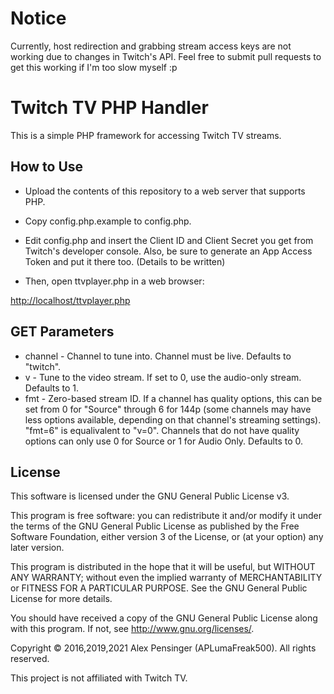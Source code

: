# Notice
Currently, host redirection and grabbing stream access keys are not working due to changes in Twitch's API. Feel free to submit pull requests to get this working if I'm too slow myself :p

# Twitch TV PHP Handler
This is a simple PHP framework for accessing Twitch TV streams.

## How to Use
* Upload the contents of this repository to a web server that supports PHP.

* Copy config.php.example to config.php.

* Edit config.php and insert the Client ID and Client Secret you get from Twitch's developer console. Also, be sure to generate an App Access Token and put it there too. (Details to be written)

* Then, open ttvplayer.php in a web browser:

[http://localhost/ttvplayer.php](http://127.0.0.1/ttvplayer.php)

## GET Parameters

* channel - Channel to tune into. Channel must be live. Defaults to "twitch".
* v - Tune to the video stream. If set to 0, use the audio-only stream. Defaults to 1.
* fmt - Zero-based stream ID. If a channel has quality options, this can be set from 0 for "Source" through 6 for 144p (some channels may have less options  available, depending on that channel's streaming settings). "fmt=6" is equalivalent to "v=0". Channels that do not have quality options can only use 0 for Source or 1 for Audio Only. Defaults to 0.

## License
This software is licensed under the GNU General Public License v3.

This program is free software: you can redistribute it and/or modify it under the terms of the GNU General Public License as published by the Free Software Foundation, either version 3 of the License, or (at your option) any later version.

This program is distributed in the hope that it will be useful, but WITHOUT ANY WARRANTY; without even the implied warranty of MERCHANTABILITY or FITNESS FOR A PARTICULAR PURPOSE.  See the GNU General Public License for more details.

You should have received a copy of the GNU General Public License along with this program.  If not, see <http://www.gnu.org/licenses/>.

Copyright © 2016,2019,2021 Alex Pensinger (APLumaFreak500). All rights reserved.

This project is not affiliated with Twitch TV.
